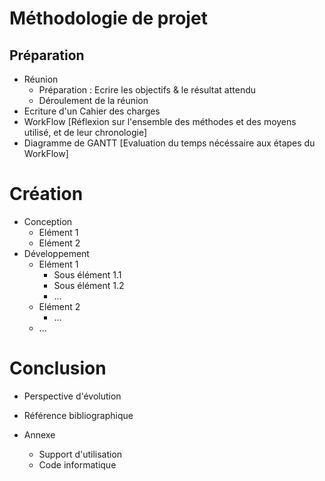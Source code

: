 # Méthodologie de projet
## Préparation
* Réunion
    * Préparation : Ecrire les objectifs & le résultat attendu
    * Déroulement de la réunion
* Ecriture d'un Cahier des charges
* WorkFlow [Réflexion sur l'ensemble des méthodes et des moyens utilisé, et de leur chronologie]
* Diagramme de GANTT [Evaluation du temps nécéssaire aux étapes du WorkFlow]

# Création
* Conception
    * Elément 1
    * Elément 2
* Développement
    * Elément 1
        * Sous élément 1.1
        * Sous élément 1.2
        * ...
    * Elément 2
        * ...
    * ...

# Conclusion
* Perspective d'évolution

* Référence bibliographique
* Annexe
	* Support d'utilisation
	* Code informatique

